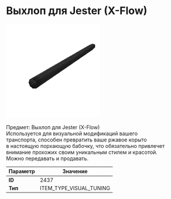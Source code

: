 # Выхлоп для Jester (X-Flow)

![Item Image](../img/2437.webp?raw=true)

Предмет: Выхлоп для Jester (X-Flow)<br>Используется для визуальной модификаций вашего<br>транспорта, способен превратить ваше ржавое корыто<br>в настоящую порхающую бабочку, что обязательно привлечет<br>внимание прохожих своим уникальным стилем и красотой.<br>Можно передавать и продавать.


| Параметр | Значение |
|----------|----------|
| **ID** | 2437 |
| **Тип** | ITEM_TYPE_VISUAL_TUNING |

